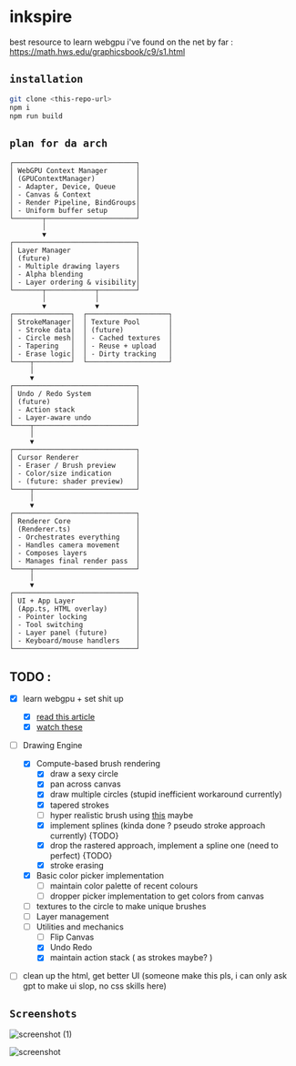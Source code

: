 # inkspire

best resource to learn webgpu i've found on the net by far : https://math.hws.edu/graphicsbook/c9/s1.html 

## `installation`
```sh
git clone <this-repo-url>
npm i
npm run build
```
## `plan for da arch`
```
┌──────────────────────────────┐
│ WebGPU Context Manager       │
│ (GPUContextManager)          │
│ - Adapter, Device, Queue     │
│ - Canvas & Context           │
│ - Render Pipeline, BindGroups│
│ - Uniform buffer setup       │
└───────┬──────────────────────┘
        │
        ▼
┌──────────────────────────────┐
│ Layer Manager                │
│ (future)                     │
│ - Multiple drawing layers    │
│ - Alpha blending             │
│ - Layer ordering & visibility│
└───────┬────────────┬─────────┘
        │            │
        ▼            ▼
┌──────────────┐  ┌────────────────────┐
│ StrokeManager│  │ Texture Pool       │
│ - Stroke data│  │ (future)           │
│ - Circle mesh│  │ - Cached textures  │
│ - Tapering   │  │ - Reuse + upload   │
│ - Erase logic│  │ - Dirty tracking   │
└────┬─────────┘  └────────────────────┘
     │
     ▼
┌──────────────────────────────┐
│ Undo / Redo System           │
│ (future)                     │
│ - Action stack               │
│ - Layer-aware undo           │
└────┬─────────────────────────┘
     │
     ▼
┌──────────────────────────────┐
│ Cursor Renderer              │
│ - Eraser / Brush preview     │
│ - Color/size indication      │
│ - (future: shader preview)   │
└────┬─────────────────────────┘
     │
     ▼
┌──────────────────────────────┐
│ Renderer Core                │
│ (Renderer.ts)                │
│ - Orchestrates everything    │
│ - Handles camera movement    │
│ - Composes layers            │
│ - Manages final render pass  │
└────┬─────────────────────────┘
     │
     ▼
┌──────────────────────────────┐
│ UI + App Layer               │
│ (App.ts, HTML overlay)       │
│ - Pointer locking            │
│ - Tool switching             │
│ - Layer panel (future)       │
│ - Keyboard/mouse handlers    │
└──────────────────────────────┘

```

## TODO :
- [x] learn webgpu + set shit up
    - [x] [read this article](https://surma.dev/things/webgpu/)
    - [x] [watch these](https://www.youtube.com/watch?v=P2aWwaQv91o&list=PLn3eTxaOtL2Ns3wkxdyS3CiqkJuwQdZzn&index=12)

- [ ] Drawing Engine
    - [x] Compute-based brush rendering
         - [x] draw a sexy circle
         - [x] pan across canvas
         - [x] draw multiple circles (stupid inefficient workaround currently)
         - [x] tapered strokes
         - [ ] hyper realistic brush using [this](https://www.diva-portal.org/smash/get/diva2:970839/FULLTEXT01.pdf) maybe
         - [x] implement splines (kinda done ? pseudo stroke approach currently) {TODO}
         - [x] drop the rastered approach, implement a spline one (need to perfect) {TODO}
         - [x] stroke erasing
    - [x] Basic color picker implementation
         - [ ] maintain color palette of recent colours
         - [ ] dropper picker implementation to get colors from canvas
    - [ ] textures to the circle to make unique brushes
    - [ ] Layer management
    - [ ] Utilities and mechanics
         - [ ] Flip Canvas
         - [x] Undo Redo
         - [x] maintain action stack ( as strokes maybe? )
          
- [ ] clean up the html, get better UI (someone make this pls, i can only ask gpt to make ui slop, no css skills here)


## `Screenshots` 
![screenshot (1)](https://github.com/user-attachments/assets/93de0a99-a0cf-4b01-9af6-b30ccc6712cf)

![screenshot](https://github.com/user-attachments/assets/68a12b0b-ec3f-4d60-97a9-00e2245cbb6a)
